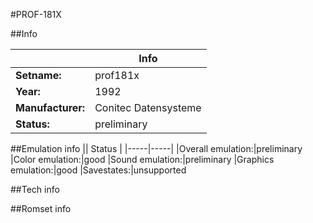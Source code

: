 #PROF-181X

##Info

||Info|
|-----|-----|
|**Setname:**|prof181x
|**Year:**|1992
|**Manufacturer:**|Conitec Datensysteme
|**Status:**|preliminary

##Emulation info
|| Status |
|-----|-----|
|Overall emulation:|preliminary
|Color emulation:|good
|Sound emulation:|preliminary
|Graphics emulation:|good
|Savestates:|unsupported

##Tech info

##Romset info

<!--- START OF EDITED COMMENT DO NOT TOUCH TEXT ABOVE-->
